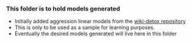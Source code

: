 ### This folder is to hold models generated

- Initially added aggression linear models from the [wiki-detox repository](https://github.com/ewulczyn/wiki-detox)
- This is only to be used as a sample for learning purposes.
- Eventually the desired models generated will live here in this folder